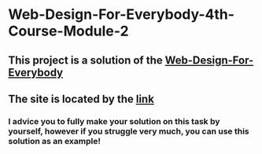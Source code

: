 # Web-Design-For-Everybody-4th-Course-Module-2
## This project is a solution of the [Web-Design-For-Everybody](https://www.coursera.org/learn/responsivedesign/home/module/2)
## The site is located by the [link](https://infectedduck.github.io/Web-Design-For-Everybody-4th-Course-Module-2-Final-Project/)
### I advice you to fully make your solution on this task by yourself, however if you struggle very much, you can use this solution as an example!

